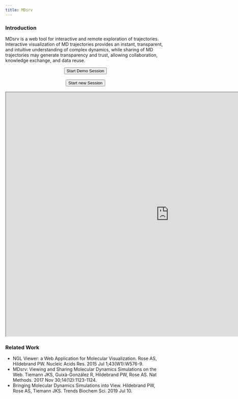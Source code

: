 ```yaml
---
title: MDsrv
---
```

### Introduction

MDsrv is a web tool for interactive and remote exploration of trajectories. Interactive visualization of MD trajectories provides an instant, transparent, and intuitive understanding of  complex dynamics, while sharing of MD trajectories may generate transparency and trust, allowing collaboration, knowledge exchange, and data reuse.


<center><button onclick="window.location.href ='https://proteininformatics.informatik.uni-leipzig.de/?session-url=https%3A%2F%2Fremote.sca-ds.de%2Fget%2Fsession%2F80de2863-618b-4e4d-b811-316027fed991'">Start Demo Session</button></center>  
  
   <br/> 
   
<center><button onclick="window.location.href = 'https://proteininformatics.informatik.uni-leipzig.de'">Start new Session</button></center>  
  
   <br/> 


<iframe style="height:768px; width:1024px;" src="https://proteininformatics.informatik.uni-leipzig.de/embedded.html?session-url=https%3A%2F%2Fremote.sca-ds.de%2Fget%2Fsession%2F80de2863-618b-4e4d-b811-316027fed991">
<b>IFrame is unavailable here</b>
</iframe>



### Related Work

- NGL Viewer: a Web Application for Molecular Visualization. Rose AS, Hildebrand PW. Nucleic Acids Res. 2015 Jul 1;43(W1):W576-9. 
- MDsrv: Viewing and Sharing Molecular Dynamics Simulations on the Web. Tiemann JKS, Guixà-González R, Hildebrand PW, Rose AS. Nat Methods. 2017 Nov 30;14(12):1123-1124. 
- Bringing Molecular Dynamics Simulations into View. Hildebrand PW, Rose AS, Tiemann JKS. Trends Biochem Sci. 2019 Jul 10.

